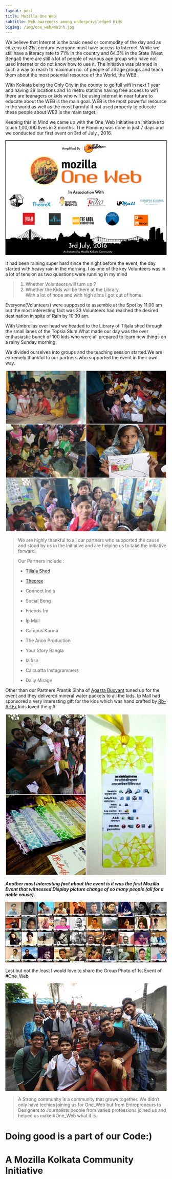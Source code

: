 ```yaml
---
layout: post
title: Mozilla One Web
subtitle: Web awareness among underpriviledged Kids
bigimg: /img/one_web/mainh.jpg
---
```


We believe that Internet is the basic need or commodity of the day and as citizens of 21st century everyone must have access to Internet. While we still have a literacy rate to 71% in the country and 64.3% in the State (West Bengal) there are still a lot of people of various age group who have not used Internet or do not know how to use it. The Initiative was planned in such a way to reach to maximum no. of people of all age groups and teach them about the most potential resource of the World, the WEB.

With Kolkata being the Only City in the county to go full wifi in next 1 year and having 39 locations and 14 metro stations having free access to wifi there are teenagers or kids who will be using internet in near future to educate about the WEB is the main goal. WEB is the most powerful resource in the world as well as the most harmful if not used properly to educate these people about WEB is the main target.

Keeping this in Mind we came up with the One_Web Initiative an initiative to touch 1,00,000 lives in 3 months. The Planning was done in just 7 days and we conducted our first event on 3rd of July , 2016.

![One Web Poster](/img/one_web/OneWeb.png)

It had been raining super hard since the night before the event, the day started with heavy rain in the morning. I as one of the key Volunteers was in a lot of tension as two questions were running in my mind  
>1. Whether Volunteers will turn up ?  
>2. Whether the Kids will be there at the Library.  
With a lot of hope and with high aims I got out of home.

Everyone(Volunteers) were supposed to assemble at the Spot by 11.00 am but the most interesting fact was 33 Volunteers had reached the desired destination in spite of Rain by 10.30 am.

With Umbrellas over head we headed to the Library of Tiljala shed through the small lanes of the Topsia Slum.What made our day was the over enthusiastic bunch of 100 kids who were all prepared to learn new things on a rainy Sunday morning.

We divided ourselves into groups and the teaching session started.We are extremely thankful to our partners who supported the event in their own way.

![comp1-1](/img/one_web/pjimage.jpg)

> We are highly thankful to all our partners who supported the cause and stood by us in the Initiative and are helping us to take the initiative forward.

>Our Partners include :
>
>* [Tiljala Shed](www.tished.com)             
>
>* [Theorex](www.theorex.tech)
>
>* Connect India                              
>
>* Social Bong
>
>* Friends fm                                 
>
>* Ip Mall
>
>* Campus Karma                            	 
>
>* The Anon Production
>
>* Your Story Bangla                          
>
>* Izifiso
>
>* Calcuatta Instagrammers                   
>
>* Daily Mirage


Other than our Partners Prantik Sinha of [Agasta Buoyant](www.agastyabuoyant.com) tuned up for the event and they delivered mineral water packets to all the kids. Ip Mall had sponsored a very interesting gift for the kids which was hand crafted by [Rb-ArtFx](www.facebook.com/rbartfx80) kids loved the gift.

![comp2-1](/img/one_web/pimage.jpg)

**_Another most interesting fact about the event is it was the first Mozilla Event that witnessed Display picture change of so many people (all for a noble cause)._**

![comp3](/img/one_web/mainh.jpg)

Last but not the least I would love to share the Group Photo of 1st Event of #One_Web

![comp4](/img/one_web/group.jpg)

>A Strong community is a community that grows together. We didn’t only have techies joining us for One_Web but from 
>Entrepreneurs to Designers to Journalists people from varied professions joined us and helped us make #One_Web what it is.

#                                         Doing good is a part of our Code:)

#                                         A Mozilla Kolkata Community Initiative